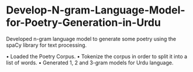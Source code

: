 # Develop-N-gram-Language-Model-for-Poetry-Generation-in-Urdu
Developed n-gram language model to generate some poetry using the spaCy library for text processing.

• Loaded the Poetry Corpus.
• Tokenize the corpus in order to split it into a list of words.
• Generated 1, 2 and 3-gram models for Urdu language.
